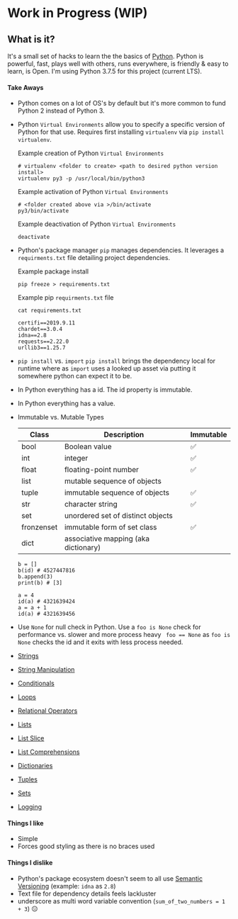 # Work in Progress (WIP)

## What is it?
It's a small set of hacks to learn the the basics of [Python](https://www.python.org/). Python is powerful, fast,
plays well with others, runs everywhere, is friendly & easy to learn, is Open. I'm using Python 3.7.5 for this project (current LTS).

#### Take Aways
- Python comes on a lot of OS's by default but it's more common to fund Python 2 instead of Python 3.
- Python `Virtual Environments` allow you to specify a specific version of Python for that use. Requires first installing `virtualenv` via `pip install virtualenv`.

  Example creation of Python `Virtual Environments`
  ```
  # virtualenv <folder to create> <path to desired python version install>
  virtualenv py3 -p /usr/local/bin/python3
  ```

  Example activation of Python `Virtual Environments`
  ```
  # <folder created above via >/bin/activate
  py3/bin/activate
  ```

  Example deactivation of Python `Virtual Environments`
  ```
  deactivate
  ```

- Python's package manager `pip` manages dependencies. It leverages a `requirments.txt` file detailing project dependencies.

  Example package install
  ```
  pip freeze > requirements.txt
  ```

  Example pip `requirments.txt` file
  ```
  cat requirements.txt
  ```

  ```
  certifi==2019.9.11
  chardet==3.0.4
  idna==2.8
  requests==2.22.0
  urllib3==1.25.7
  ```

- `pip install` vs. `import`
  `pip install` brings the dependency local for runtime where as `import` uses a looked up asset via putting it somewhere python can expect it to be.

- In Python everything has a id. The id property is immutable.
- In Python everything has a value.

- Immutable vs. Mutable Types

  | Class      | Description                          | Immutable          |
  |------------|--------------------------------------|--------------------|
  | bool       | Boolean value                        | :white_check_mark: |
  | int        | integer                              | :white_check_mark: |
  | float      | floating-point number                | :white_check_mark: |
  | list       | mutable sequence of objects          |                    |
  | tuple      | immutable sequence of objects        | :white_check_mark: |
  | str        | character string                     | :white_check_mark: |
  | set        | unordered set of distinct objects    |                    |
  | fronzenset | immutable form of set class          | :white_check_mark: |
  | dict       | associative mapping (aka dictionary) |                    |

  ```
  b = []
  b(id) # 4527447816
  b.append(3)
  print(b) # [3]
  ```

  ```
  a = 4
  id(a) # 4321639424
  a = a + 1
  id(a) # 4321639456
  ```

- Use `None` for null check in Python. Use a `foo is None` check for performance vs. slower and more process heavy ` foo == None` as `foo is None` checks the id and it exits with less process needed.

- [Strings](./strings.py)
- [String Manipulation](./string-manipulation.py)
- [Conditionals](./conditionals.py)
- [Loops](./loops.py)
- [Relational Operators](./relational-operator.py)
- [Lists](./lists.py)
- [List Slice](./list-slice.py)
- [List Comprehensions](./list-comprehensions.py)
- [Dictionaries](./dictionaries.py)
- [Tuples](./tuples.py)
- [Sets](./sets.py)
- [Logging](./logging.py)

#### Things I like
- Simple
- Forces good styling as there is no braces used

#### Things I dislike
- Python's package ecosystem doesn't seem to all use [Semantic Versioning](https://semver.org/) (example: `idna` as `2.8`)
- Text file for dependency details feels lackluster
- underscore as multi word variable convention (`sum_of_two_numbers = 1 + 3`) :expressionless:
